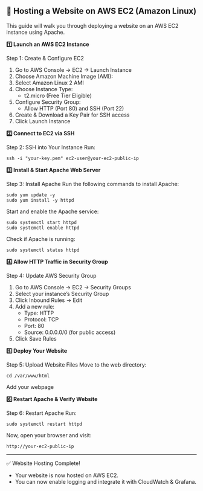 ## 🚀 Hosting a Website on AWS EC2 (Amazon Linux)
This guide will walk you through deploying a website on an AWS EC2 instance using Apache.


**1️⃣ Launch an AWS EC2 Instance**

Step 1: Create & Configure EC2

1. Go to AWS Console → EC2 → Launch Instance
2. Choose Amazon Machine Image (AMI):
3. Select Amazon Linux 2 AMI
4. Choose Instance Type: 
   - t2.micro (Free Tier Eligible)
6. Configure Security Group:
   - Allow HTTP (Port 80) and SSH (Port 22)
7. Create & Download a Key Pair for SSH access
8. Click Launch Instance


**2️⃣ Connect to EC2 via SSH**

Step 2: SSH into Your Instance
Run:

    ssh -i "your-key.pem" ec2-user@your-ec2-public-ip


**3️⃣ Install & Start Apache Web Server**

Step 3: Install Apache
Run the following commands to install Apache:

    sudo yum update -y
    sudo yum install -y httpd

Start and enable the Apache service:

    sudo systemctl start httpd
    sudo systemctl enable httpd
    
Check if Apache is running:

    sudo systemctl status httpd


**4️⃣ Allow HTTP Traffic in Security Group**

Step 4: Update AWS Security Group

1. Go to AWS Console → EC2 → Security Groups
2. Select your instance’s Security Group
3. Click Inbound Rules → Edit
4. Add a new rule:
   - Type: HTTP
   - Protocol: TCP
   - Port: 80
   - Source: 0.0.0.0/0 (for public access)
6. Click Save Rules


**5️⃣ Deploy Your Website**

Step 5: Upload Website Files
Move to the web directory:

    cd /var/www/html
Add your webpage



**6️⃣ Restart Apache & Verify Website**

Step 6: Restart Apache
Run:

    sudo systemctl restart httpd
Now, open your browser and visit:

    http://your-ec2-public-ip

___

✅ Website Hosting Complete!
- Your website is now hosted on AWS EC2.
-  You can now enable logging and integrate it with CloudWatch & Grafana.

